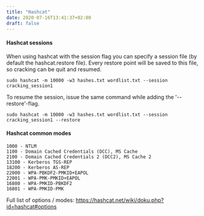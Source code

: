 ```yaml
---
title: "Hashcat"
date: 2020-07-16T13:41:37+02:00
draft: false
---
```


#### Hashcat sessions
When using hashcat with the session flag you can specify a session file (by default the hashcat.restore file). Every restore point will be saved to this file, so cracking can be quit and resumed.

```
sudo hashcat -m 10000 -w3 hashes.txt wordlist.txt --session cracking_session1
```

To resume the session, issue the same command while adding the '--restore'-flag.

```
sudo hashcat -m 10000 -w3 hashes.txt wordlist.txt --session cracking_session1 --restore
```

#### Hashcat common modes
```
1000 - NTLM
1100 - Domain Cached Credentials (DCC), MS Cache
2100 - Domain Cached Credentials 2 (DCC2), MS Cache 2
13100 - Kerberos TGS-REP
18200 - Kerberos AS-REP
22000 - WPA-PBKDF2-PMKID+EAPOL
22001 - WPA-PMK-PMKID+EAPOL
16800 - WPA-PMKID-PBKDF2
16801 - WPA-PMKID-PMK
```

Full list of options / modes: https://hashcat.net/wiki/doku.php?id=hashcat#options